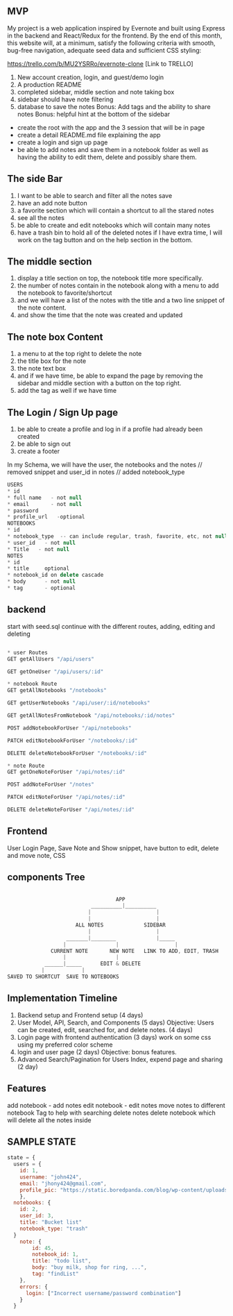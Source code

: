 
## MVP
My project is a web application inspired by Evernote and built using Express in the backend and React/Redux for the frontend. By the end of this month, this website will, at a minimum, satisfy the following criteria with smooth, bug-free navigation, adequate seed data and sufficient CSS styling:

https://trello.com/b/MU2YSRRo/evernote-clone  [Link to TRELLO]

1. New account creation, login, and guest/demo login
2. A production README
3. completed sidebar, middle section and note taking box
4. sidebar should have note filtering
5. database to save the notes
Bonus: Add tags and the ability to share notes
Bonus: helpful hint at the bottom of the sidebar

* create the root with the app and the 3 session that will be in page
* create a detail README.md file explaining the app
* create a login and sign up page
* be able to add notes and save them in a notebook folder as well as having the ability to edit them, delete and possibly share them.

## The side Bar
1. I want to be able to search and filter all the notes save
2. have an add note button
3. a favorite section which will contain a shortcut to all the stared notes
4. see all the notes
5. be able to create and edit notebooks which will contain many notes
6. have a trash bin to hold all of the deleted notes
if I have extra time, I will work on the tag button and on the help section in the bottom.

## The middle section
1. display a title section on top, the notebook title more specifically.
2. the number of notes contain in the notebook along with a menu to add the notebook to favorite/shortcut
3. and we will have a list of the notes with the title and a two line snippet of the note content.
4. and show the time that the note was created and updated

## The note box Content
1. a menu to at the top right to delete the note
2. the title box for the note
3. the note text box
4. and if we have time, be able to expand the page by removing the sidebar and middle section with a button on the top right.
5. add the tag as well if we have time

## The Login / Sign Up page
1. be able to create a profile and log in if a profile had already been created
2. be able to sign out
3. create a footer



In my Schema, we will have the user, the notebooks and the notes
// removed snippet and user_id in notes
// added notebook_type

```js
USERS
* id
* full name   - not null
* email       - not null
* password
* profile_url   -optional
NOTEBOOKS
* id
* notebook_type  -- can include regular, trash, favorite, etc, not null
* user_id   - not null
* Title   - not null
NOTES
* id
* title     optional
* notebook_id on delete cascade
* body      - not null
* tag       - optional
```

## backend
start with seed.sql
continue with the different routes, adding, editing and deleting

```js

* user Routes
GET getAllUsers "/api/users"

GET getOneUser "/api/users/:id"

* notebook Route
GET getAllNotebooks "/notebooks"

GET getUserNotebooks "/api/user/:id/notebooks"

GET getAllNotesFromNotebook "/api/notebooks/:id/notes"

POST addNotebookForUser "/api/notebooks"

PATCH editNotebookForUser "/notebooks/:id"

DELETE deleteNotebookForUser "/notebooks/:id"

* note Route
GET getOneNoteForUser "/api/notes/:id"

POST addNoteForUser "/notes"

PATCH editNoteForUser "/api/notes/:id"

DELETE deleteNoteForUser "/api/notes/:id"

```


## Frontend
User Login Page,
Save Note and Show snippet,
have button to edit, delete and move note,
CSS

## components Tree

```js

                                   APP
                           __________|__________
                          |                     |
                          |                     |
                      ALL NOTES             SIDEBAR
                          |                     |
                   _______|________             |_____
                  |                |                  |
              CURRENT NOTE       NEW NOTE   LINK TO ADD, EDIT, TRASH
                  |                |
            ______|_____      EDIT & DELETE
           |            |
SAVED TO SHORTCUT  SAVE TO NOTEBOOKS

```

##  Implementation Timeline

1. Backend setup and Frontend setup (4 days)
2. User Model, API, Search, and Components (5 days)
Objective: Users can be created, edit, searched for, and delete notes. (4 days)
3. Login page with frontend authentication (3 days)
work on some css using my preferred color scheme
4. login and user page (2 days)
Objective: bonus features.
5. Advanced Search/Pagination for Users Index, expend page and sharing (2 day)

## Features
add notebook - add notes
edit notebook - edit notes
move notes to different notebook
Tag to help with searching
delete notes
delete notebook which will delete all the notes inside

## SAMPLE STATE
```js
state = {
  users = {
    id: 1,
    username: "john424",
    email: "jhony424@gmail.com",
    profile_pic: "https://static.boredpanda.com/blog/wp-content/uploads/2018/04/5acb63d83493f__700-png.jpg"
    },
  notebooks: {
    id: 2,
    user_id: 3,
    title: "Bucket list"
    notebook_type: "trash"
  }
    note: {
        id: 45,
        notebook_id: 1,
        title: "todo list",
        body: "buy milk, shop for ring, ...",
        tag: "findList"    
    },
    errors: {
      login: ["Incorrect username/password combination"]
    }
  }  
  ```
